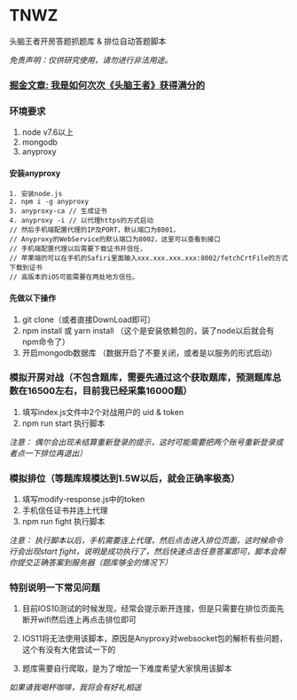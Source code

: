 # TNWZ
头脑王者开房答题抓题库 & 排位自动答题脚本

*免责声明：仅供研究使用，请勿进行非法用途。*

### [掘金文章: 我是如何次次《头脑王者》获得满分的](https://juejin.im/post/5a5b4097518825734d149423)

### 环境要求
1. node v7.6以上
2. mongodb
3. anyproxy

#### 安装anyproxy
```
1. 安装node.js
2. npm i -g anyproxy
3. anyproxy-ca // 生成证书
4. anyproxy -i // 以代理https的方式启动
// 然后手机端配置代理的IP及PORT，默认端口为8001，
// Anyproxy的WebService的默认端口为8002，这里可以查看到接口
// 手机端配置代理以后需要下载证书并信任，
// 苹果端的可以在手机的Safiri里面输入xxx.xxx.xxx.xxx:8002/fetchCrtFile的方式下载到证书
// 高版本的iOS可能需要在两处地方信任。
```
#### 先做以下操作
1. git clone（或者直接DownLoad即可）
2. npm install 或 yarn install （这个是安装依赖包的，装了node以后就会有npm命令了）
3. 开启mongodb数据库 （数据开启了不要关闭，或者是以服务的形式启动）

### 模拟开房对战（不包含题库，需要先通过这个获取题库，预测题库总数在16500左右，目前我已经采集16000题）
1. 填写index.js文件中2个对战用户的 uid & token
2. npm run start 执行脚本

*注意： 偶尔会出现未结算重新登录的提示，这时可能需要把两个账号重新登录或者点一下排位再退出）*

### 模拟排位（等题库规模达到1.5W以后，就会正确率极高）
1. 填写modify-response.js中的token
2. 手机信任证书并连上代理
3. npm run fight 执行脚本

*注意： 执行脚本以后，手机需要连上代理，然后点击进入排位页面，这时候命令行会出现start fight，说明是成功执行了，然后快速点击任意答案即可，脚本会帮你提交正确答案到服务器（题库够全的情况下）*

### 特别说明一下常见问题
1. 目前IOS10测试的时候发现，经常会提示断开连接，但是只需要在排位页面先断开wifi然后连上再点击排位即可

2. IOS11将无法使用该脚本，原因是Anyproxy对websocket包的解析有些问题，这个有没有大佬尝试一下的

3. 题库需要自行爬取，是为了增加一下难度希望大家慎用该脚本

*如果请我喝杯咖啡，我将会有好礼相送*
